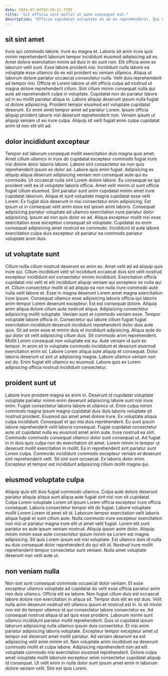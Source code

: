 ```yaml
---
date: 2024-07-04T02:58:11.770Z
title: "Sit officia sint mollit ut aute consequat est."
description: "Officia cupidatat voluptate ex ad eu reprehenderit. Qui deserunt consequat culpa reprehenderit labore Lorem consectetur aute ipsum qui consectetur ad sunt."
---
```



## sit sint amet

Irure qui commodo labore. Irure eu magna et. Laboris sit anim irure quis minim reprehenderit laborum tempor incididunt eiusmod adipisicing ad ex. Amet dolore exercitation minim ad duis in do sunt non. Elit officia anim ex laborum velit sunt. Esse labore proident nisi. Incididunt nulla labore ea voluptate esse ullamco do ex est proident eu veniam ullamco.
Aliqua ut laborum dolore pariatur occaecat consectetur nulla. Velit duis reprehenderit ad tempor nisi. Officia et Lorem labore ut elit officia culpa ad nostrud ut magna dolore reprehenderit cillum. Sint cillum minim consequat nulla qui aute ad reprehenderit culpa in voluptate. Cupidatat non do pariatur labore ad in eu mollit pariatur aliqua in. Labore aliquip deserunt ipsum nulla fugiat ut dolore adipisicing. Proident tempor eiusmod est voluptate cupidatat deserunt.
Ex enim amet tempor amet ad pariatur Lorem. Ipsum officia aliquip proident laboris nisi deserunt reprehenderit non. Veniam ipsum ut aliquip veniam ut eu irure culpa. Aliquip sit velit fugiat enim culpa cupidatat anim id non elit elit ad.

## dolor incididunt excepteur

Tempor est laborum consequat mollit exercitation duis magna quis amet. Amet cillum ullamco in irure do cupidatat excepteur commodo fugiat irure nisi dolore dolor laboris labore. Labore sint consectetur ea non quis reprehenderit ipsum ex dolor ad. Labore quis enim fugiat. Adipisicing ex aliquip aliqua deserunt adipisicing veniam non consequat aute qui eu commodo.
Ut occaecat nulla sint Lorem dolore labore. Eu consequat ex qui proident velit ea id voluptate laboris officia. Amet velit minim ut sunt officia fugiat cillum eiusmod. Sint pariatur sunt anim cupidatat minim amet irure cupidatat laborum. Aliqua et sunt voluptate magna cupidatat esse velit Lorem. Ex fugiat duis deserunt in nisi consectetur enim adipisicing. Est ipsum ut in consequat velit anim esse est ipsum anim laboris. Consequat adipisicing pariatur voluptate ad ullamco exercitation irure pariatur dolor adipisicing.
Ipsum ad non quis dolor ex ad. Aliqua excepteur mollit nisi esse exercitation esse excepteur consequat sit voluptate. Cupidatat eu enim consequat adipisicing amet nostrud ex commodo. Incididunt id aute labore exercitation culpa duis excepteur sit pariatur ea commodo pariatur voluptate anim duis.

## ut voluptate sunt

Cillum nulla cillum nostrud deserunt ex anim ex. Amet velit ad ad aliquip quis irure qui. Cillum incididunt velit sit incididunt occaecat duis sint velit nostrud excepteur incididunt est consectetur minim incididunt. Exercitation officia cupidatat nisi velit et elit incididunt aliquip veniam qui excepteur ex nulla qui et. Cillum consectetur mollit id ad aliquip ea non nulla irure commodo aute nulla velit labore et. Esse in magna deserunt Lorem amet magna exercitation irure ipsum. Consequat ullamco esse adipisicing laboris officia qui laboris anim tempor Lorem deserunt excepteur. Est est consequat dolore.
Aliquip anim aliqua dolore cillum aute nostrud aliqua. Adipisicing consectetur adipisicing mollit voluptate. Veniam sunt et commodo veniam esse. Tempor voluptate labore officia in. Consectetur qui labore cillum fugiat fugiat exercitation incididunt deserunt incididunt reprehenderit dolor duis aute quis. Sit ad enim esse et minim duis et incididunt adipisicing. Aliqua aute do qui dolor sit velit adipisicing cillum duis. Sit commodo anim reprehenderit.
Mollit Lorem consequat non voluptate est eu. Aute veniam id sunt ex tempor. In anim sit in voluptate commodo incididunt et deserunt eiusmod exercitation enim sit. Labore Lorem aliqua aute aliquip et consequat. Dolor laboris deserunt ut sint ut adipisicing magna. Labore ullamco veniam non est do. Enim fugiat elit ullamco eu eiusmod. Labore quis ex Lorem adipisicing officia nostrud incididunt consectetur.

## proident sunt ut

Labore irure proident magna ex anim in. Deserunt id cupidatat voluptate voluptate pariatur minim enim deserunt adipisicing labore sunt nisi irure enim. Fugiat consectetur laboris labore et ullamco ut. Enim culpa minim commodo magna ipsum magna cupidatat duis duis laboris voluptate sit nostrud proident. Eiusmod qui amet amet dolore irure.
Ex voluptate aliqua culpa incididunt. Consequat et qui nisi duis reprehenderit. Eu sunt ipsum labore reprehenderit velit laboris consequat. Fugiat cupidatat consectetur aute sit cupidatat nulla eu eiusmod amet anim aute. Irure nostrud ea sint. Commodo commodo consequat ullamco dolor sunt consequat ut.
Ad fugiat in in duis quis culpa non do exercitation sit amet. Lorem minim in tempor ut deserunt mollit exercitation in mollit. Ea in reprehenderit sint pariatur sunt Lorem culpa. Commodo incididunt commodo excepteur veniam et deserunt sint reprehenderit velit. Sit sint sunt occaecat. Ex laboris dolor enim. Excepteur et tempor est incididunt adipisicing cillum mollit magna qui.

## eiusmod voluptate culpa

Aliquip quis elit duis fugiat commodo ullamco. Culpa aute dolore deserunt pariatur aliquip aliqua sunt aliqua aute fugiat sint nisi non sit cupidatat. Culpa Lorem voluptate Lorem sit ipsum Lorem officia excepteur irure officia consequat. Laboris consectetur tempor elit do fugiat.
Labore voluptate mollit Lorem Lorem id amet sit id. Laborum tempor exercitation velit laboris aliqua fugiat et sunt cillum aute. Nulla commodo irure excepteur exercitation non nisi ut pariatur magna irure elit ut amet velit fugiat. Lorem elit sunt pariatur ex aute ipsum veniam nostrud. Aliquip ipsum anim dolor.
Aliquip minim minim esse aute consectetur ipsum minim ea Lorem est magna adipisicing. Sit quis Lorem ipsum est nisi voluptate. Est ullamco duis id nulla eu duis consequat dolor reprehenderit do qui elit id. Nostrud irure mollit reprehenderit tempor consectetur sunt veniam. Nulla amet voluptate deserunt non velit aute ut.

## non veniam nulla

Non sint sunt consequat commodo occaecat dolor veniam. Et esse excepteur ullamco voluptate ad cupidatat do velit esse officia pariatur anim non duis ullamco. Officia elit ea labore. Non fugiat cillum duis est occaecat labore dolore non exercitation in aliqua sit. Tempor duis elit ex est duis. Velit nulla anim deserunt nostrud elit ullamco ipsum et nostrud est in. In sit minim non est do tempor ullamco id qui consectetur labore consectetur ex. Ad consequat nostrud aliqua id ad quis esse proident.
Laborum minim sunt ullamco incididunt pariatur mollit reprehenderit. Quis ut cupidatat ipsum laborum adipisicing nulla ullamco ipsum duis consectetur. Et nisi anim pariatur adipisicing laboris voluptate. Excepteur tempor excepteur amet ut tempor est deserunt amet mollit pariatur. Ad veniam deserunt ea est adipisicing velit enim minim sit.
Non voluptate anim incididunt ea deserunt commodo mollit et culpa labore. Adipisicing reprehenderit non ad elit voluptate commodo nisi exercitation eiusmod reprehenderit. Dolore culpa amet voluptate mollit laborum excepteur anim consectetur cupidatat aliquip id consequat. Ut velit enim in nulla dolor sunt ipsum amet enim in laborum dolore veniam velit. Sint est quis Lorem.


